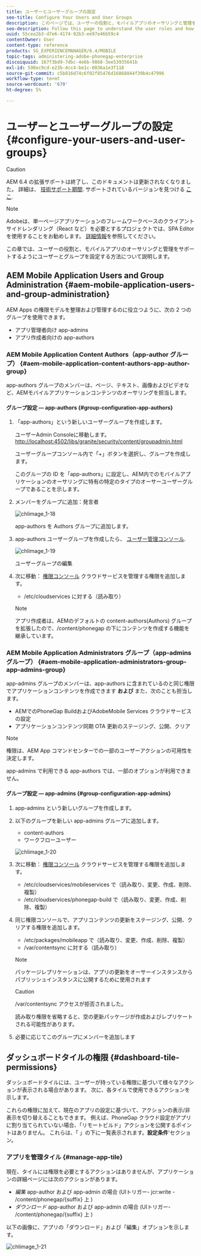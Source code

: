 ```yaml
---
title: ユーザーとユーザーグループの設定
seo-title: Configure Your Users and User Groups
description: このページでは、ユーザーの役割と、モバイルアプリのオーサリングと管理をサポートするようにユーザーとグループを設定する方法について説明します。
seo-description: Follow this page to understand the user roles and how to configure your users and groups to support the authoring and mangement of your mobile apps.
uuid: 55cea2b3-d7e6-4174-92b3-ee97e46b59c4
contentOwner: User
content-type: reference
products: SG_EXPERIENCEMANAGER/6.4/MOBILE
topic-tags: administering-adobe-phonegap-enterprise
discoiquuid: 167f3bd9-7dbc-4e6b-9868-3ee53935641b
exl-id: 598ec9cd-e23b-4cc4-be1c-0836a1e3f118
source-git-commit: c5b816d74c6f02f85476d16868844f39b4c47996
workflow-type: tm+mt
source-wordcount: '670'
ht-degree: 5%

---
```


# ユーザーとユーザーグループの設定 {#configure-your-users-and-user-groups}

>[!CAUTION]
>
>AEM 6.4 の拡張サポートは終了し、このドキュメントは更新されなくなりました。 詳細は、 [技術サポート期間](https://helpx.adobe.com/jp/support/programs/eol-matrix.html). サポートされているバージョンを見つける [ここ](https://experienceleague.adobe.com/docs/?lang=ja).

>[!NOTE]
>
>Adobeは、単一ページアプリケーションのフレームワークベースのクライアントサイドレンダリング（React など）を必要とするプロジェクトでは、SPA Editor を使用することをお勧めします。 [詳細情報](/help/sites-developing/spa-overview.md)を参照してください。

この章では、ユーザーの役割と、モバイルアプリのオーサリングと管理をサポートするようにユーザーとグループを設定する方法について説明します。

## AEM Mobile Application Users and Group Administration {#aem-mobile-application-users-and-group-administration}

AEM Apps の権限モデルを整理および管理するのに役立つように、次の 2 つのグループを使用できます。

* アプリ管理者向け app-admins
* アプリ作成者向けの app-authors

### AEM Mobile Application Content Authors（app-author グループ） {#aem-mobile-application-content-authors-app-author-group}

app-authors グループのメンバーは、ページ、テキスト、画像およびビデオなど、AEMモバイルアプリケーションコンテンツのオーサリングを担当します。

#### グループ設定 — app-authors {#group-configuration-app-authors}

1. 「app-authors」という新しいユーザーグループを作成します。

   ユーザーAdmin Consoleに移動します。 [http://localhost:4502/libs/granite/security/content/groupadmin.html](http://localhost:4502/libs/granite/security/content/groupadmin.html)

   ユーザーグループコンソール内で「+」ボタンを選択し、グループを作成します。

   このグループの ID を「app-authors」に設定し、AEM内でのモバイルアプリケーションのオーサリングに特有の特定のタイプのオーサーユーザーグループであることを示します。

1. メンバーをグループに追加：発言者

   ![chlimage_1-18](assets/chlimage_1-18.png)

   app-authors を Authors グループに追加します。

1. app-authors ユーザーグループを作成したら、 [ユーザー管理コンソール](http://localhost:4502/libs/granite/security/content/useradmin.md).

   ![chlimage_1-19](assets/chlimage_1-19.png)

   ユーザーグループの編集

1. 次に移動： [権限コンソール](http://localhost:4502/useradmin) クラウドサービスを管理する権限を追加します。

   * /etc/cloudservices に対する（読み取り）
   >[!NOTE]
   >
   >アプリ作成者は、AEMのデフォルトの content-authors(Authors) グループを拡張したので、/content/phonegap の下にコンテンツを作成する機能を継承しています。

### AEM Mobile Application Administrators グループ（app-admins グループ） {#aem-mobile-application-administrators-group-app-admins-group}

app-admins グループのメンバーは、app-authors に含まれているのと同じ権限でアプリケーションコンテンツを作成できます **および** また、次のことも担当します。

* AEMでのPhoneGap BuildおよびAdobeMobile Services クラウドサービスの設定
* アプリケーションコンテンツ同期 OTA 更新のステージング、公開、クリア

>[!NOTE]
>
>権限は、AEM App コマンドセンターでの一部のユーザーアクションの可用性を決定します。
>
>app-admins で利用できる app-authors では、一部のオプションが利用できません。

#### グループ設定 — app-admins {#group-configuration-app-admins}

1. app-admins という新しいグループを作成します。
1. 以下のグループを新しい app-admins グループに追加します。

   * content-authors
   * ワークフローユーザー

   ![chlimage_1-20](assets/chlimage_1-20.png)

1. 次に移動： [権限コンソール](http://localhost:4502/useradmin) クラウドサービスを管理する権限を追加します。

   * /etc/cloudservices/mobileservices で（読み取り、変更、作成、削除、複製）
   * /etc/cloudservices/phonegap-build で（読み取り、変更、作成、削除、複製）

1. 同じ権限コンソールで、アプリコンテンツの更新をステージング、公開、クリアする権限を追加します。

   * /etc/packages/mobileapp で（読み取り、変更、作成、削除、複製）
   * /var/contentsync に対する（読み取り）

   >[!NOTE]
   >
   >パッケージレプリケーションは、アプリの更新をオーサーインスタンスからパブリッシュインスタンスに公開するために使用されます

   >[!CAUTION]
   >
   >/var/contentsync アクセスが拒否されました。
   >
   >読み取り権限を省略すると、空の更新パッケージが作成およびレプリケートされる可能性があります。

1. 必要に応じてこのグループにメンバーを追加します

## ダッシュボードタイルの権限 {#dashboard-tile-permissions}

ダッシュボードタイルには、ユーザーが持っている権限に基づいて様々なアクションが表示される場合があります。 次に、各タイルで使用できるアクションを示します。

これらの権限に加えて、現在のアプリの設定に基づいて、アクションの表示/非表示を切り替えることもできます。 例えば、PhoneGap クラウド設定がアプリに割り当てられていない場合、「リモートビルド」アクションを公開するポイントはありません。 これらは、「 」の下に一覧表示されます。**設定条件**&#39;セクション。

### アプリを管理タイル {#manage-app-tile}

現在、タイルには権限を必要とするアクションはありませんが、アプリケーションの詳細ページには次のアクションがあります。

* *編集* app-author および app-admin の場合 (UIトリガー- jcr:write - /content/phonegap/{suffix} 上 )
* *ダウンロード* app-author および app-admin の場合 (UIトリガー- /content/phonegap/{suffix} 上 )

以下の画像に、アプリの「ダウンロード」および「編集」オプションを示します。

![chlimage_1-21](assets/chlimage_1-21.png)
